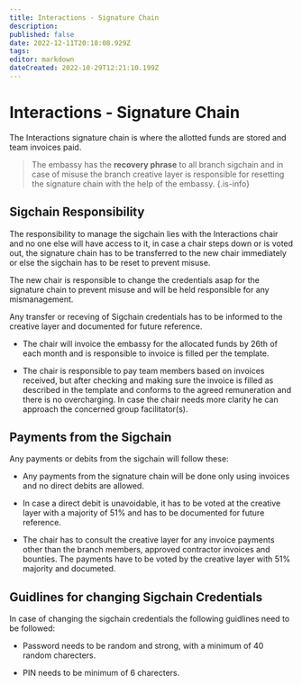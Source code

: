 ```yaml
---
title: Interactions - Signature Chain
description: 
published: false
date: 2022-12-11T20:18:08.929Z
tags: 
editor: markdown
dateCreated: 2022-10-29T12:21:10.199Z
---
```


# Interactions - Signature Chain
The Interactions signature chain is where the allotted funds are stored and team invoices paid.

> The embassy has the **recovery phrase** to all branch sigchain and in case of misuse the branch creative layer is responsible for resetting the signature chain with the help of the embassy.
{.is-info}

## Sigchain Responsibility

The responsibility to manage the sigchain lies with the Interactions chair and no one else will have access to it, in case a chair steps down or is voted out, the signature chain has to be transferred to the new chair immediately or else the sigchain has to be reset to prevent misuse.

The new chair is responsible to change the credentials asap for the signature chain to prevent misuse and will be held responsible for any mismanagement. 

Any transfer or receving of Sigchain credentials has to be informed to the creative layer and documented for future reference.

- The chair will invoice the embassy for the allocated funds by 26th of each month and is responsible to invoice is filled per the template. 

- The chair is responsible to pay team members based on invoices received, but after checking and making sure the invoice is filled as described in the template and conforms to the agreed remuneration and there is no overcharging. In case the chair needs more clarity he can approach the concerned group facilitator(s).


## Payments from the Sigchain

Any payments or debits from the sigchain will follow these:

- Any payments from the signature chain will be done only using invoices and no direct debits are allowed. 

- In case a direct debit is unavoidable, it has to be voted at the creative layer with a majority of 51% and has to be documented for future reference.

- The chair has to consult the creative layer for any invoice payments other than the branch members, approved contractor invoices and bounties. The payments have to be voted by the creative layer with 51% majority and documeted.

## Guidlines for changing Sigchain Credentials

In case of changing the sigchain credentials the following guidlines need to be followed:

- Password needs to be random and strong, with a minimum of 40 random charecters.

- PIN needs to be minimum of 6 charecters.